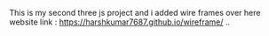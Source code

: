 This is my second three js project and i added wire frames over here
website link : https://harshkumar7687.github.io/wireframe/
..
